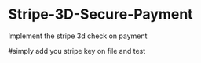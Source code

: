 # Stripe-3D-Secure-Payment
Implement the stripe 3d check on payment

#simply add you stripe key on file and test
